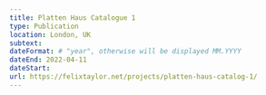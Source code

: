 ```yaml
---
title: Platten Haus Catalogue 1
type: Publication
location: London, UK
subtext: 
dateFormat: # "year", otherwise will be displayed MM.YYYY
dateEnd: 2022-04-11
dateStart:
url: https://felixtaylor.net/projects/platten-haus-catalog-1/
---
```

